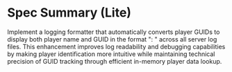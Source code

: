 # Spec Summary (Lite)

Implement a logging formatter that automatically converts player GUIDs to display both player name and GUID in the format "<name>: <GUID>" across all server log files. This enhancement improves log readability and debugging capabilities by making player identification more intuitive while maintaining technical precision of GUID tracking through efficient in-memory player data lookup.
